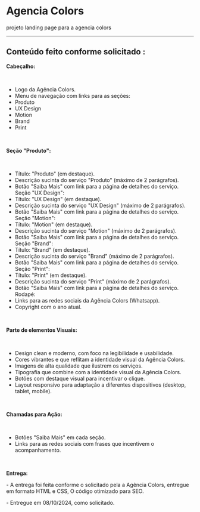 # Agencia Colors
 <p>projeto landing page para a agencia colors</p>
<hr>

## Conteúdo feito conforme solicitado :
 

<p><strong>Cabeçalho:</strong></p>
<br>

- Logo da Agência Colors.
- Menu de navegação com links para as seções:
- Produto
- UX Design
- Motion
- Brand
- Print

<br>


<p><strong>Seção "Produto":</strong></p>
<br>

- Título: "Produto" (em destaque).
- Descrição sucinta do serviço "Produto" (máximo de 2 parágrafos).
- Botão "Saiba Mais" com link para a página de detalhes do serviço.
Seção "UX Design":
- Título: "UX Design" (em destaque).
- Descrição sucinta do serviço "UX Design" (máximo de 2 parágrafos).
- Botão "Saiba Mais" com link para a página de detalhes do serviço.
Seção "Motion":
- Título: "Motion" (em destaque).
- Descrição sucinta do serviço "Motion" (máximo de 2 parágrafos).
- Botão "Saiba Mais" com link para a página de detalhes do serviço.
Seção "Brand":
- Título: "Brand" (em destaque).
- Descrição sucinta do serviço "Brand" (máximo de 2 parágrafos).
- Botão "Saiba Mais" com link para a página de detalhes do serviço.
Seção "Print":
- Título: "Print" (em destaque).
- Descrição sucinta do serviço "Print" (máximo de 2 parágrafos).
- Botão "Saiba Mais" com link para a página de detalhes do serviço.
Rodapé:
- Links para as redes sociais da Agência Colors (Whatsapp).
- Copyright com o ano atual.

<br>

<p><strong>Parte de elementos Visuais:</strong></p>
<br>

- Design clean e moderno, com foco na legibilidade e usabilidade.
- Cores vibrantes e que reflitam a identidade visual da Agência Colors.
- Imagens de alta qualidade que ilustrem os serviços.
- Tipografia que combine com a identidade visual da Agência Colors.
- Botões com destaque visual para incentivar o clique.
- Layout responsivo para adaptação a diferentes dispositivos (desktop, tablet, mobile).

<br>
<p><strong>Chamadas para Ação:</strong></p>
<br>

- Botões "Saiba Mais" em cada seção.
- Links para as redes sociais com frases que incentivem o acompanhamento.
<br>
<p><strong> Entrega: </strong></p>
<p>- A entrega foi feita conforme o solicitado pela a Agência Colors, entregue em formato HTML e CSS, O código otimizado para SEO.</p>
<p>- Entregue em 08/10/2024, como solicitado.</p>
